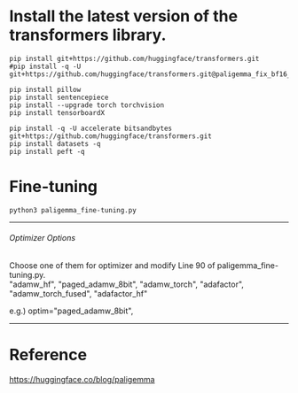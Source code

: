 # Install the latest version of the transformers library.

    pip install git+https://github.com/huggingface/transformers.git
    #pip install -q -U git+https://github.com/huggingface/transformers.git@paligemma_fix_bf16_multigpu
    
    pip install pillow
    pip install sentencepiece
    pip install --upgrade torch torchvision
    pip install tensorboardX
    
    pip install -q -U accelerate bitsandbytes git+https://github.com/huggingface/transformers.git
    pip install datasets -q
    pip install peft -q

# Fine-tuning

    python3 paligemma_fine-tuning.py

**** ** **
###### Optimizer Options
Choose one of them for optimizer and modify Line 90 of paligemma_fine-tuning.py.  
"adamw_hf", "paged_adamw_8bit", "adamw_torch", "adafactor", "adamw_torch_fused", "adafactor_hf"  
  
e.g.) optim="paged_adamw_8bit",  
**** ** **
    
# Reference
  <https://huggingface.co/blog/paligemma>
